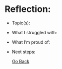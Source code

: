# Reflection:

- Topic(s):
- What I struggled with:
- What I’m proud of:
- Next steps:
  
  [Go Back](../index.md)
